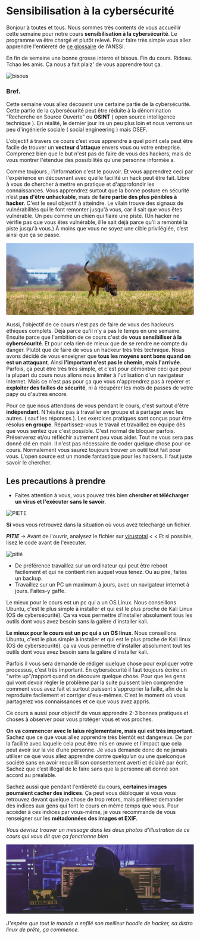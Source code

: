 # Sensibilisation à la cybersécurité

Bonjour à toutes et tous. Nous sommes très contents de vous accueillir cette semaine pour notre cours **sensibilisation à la cybersécurité**.
Le programme va être chargé et plutôt relevé. Pour faire très simple vous allez apprendre l'entièreté de [ce glossaire](https://www.ssi.gouv.fr/administration/glossaire/) de l'ANSSI.

En fin de semaine une bonne grosse interro et bisous. 
Fin du cours. Rideau. Tchao les amis. 
Ça nous a fait plaiz' de vous apprendre tout ça.

![bisous](https://www.francetvinfo.fr/pictures/QZsc0wdwsX8YfEaOL9IcxiKCi38/640x360/2017/12/06/eltVideoWs-265181-5a286eb80bd35.jpeg)


### Bref.
Cette semaine vous allez découvrir une certaine partie de la cybersécurité. Cette partie de la cybersécurité peut être réduite à la dénomination “Recherche en Source Ouverte” ou **OSINT** ( open source intelligence technique ). En réalité, le dernier jour ira un peu plus loin et nous verrons un peu d'ingénierie sociale ( social engineering ) mais OSEF.

L’objectif à travers ce cours c’est vous apprendre à quel point cela peut être facile de trouver un **vecteur d’attaque** envers vous ou votre entreprise. Comprenez bien que le but n'est pas de faire de vous des hackers, mais de vous montrer l'étendue des possibilités qu'une personne informée a. 

Comme toujours ; l'information c'est le pouvoir. Et vous apprendrez ceci par l'expérience en découvrant avec quelle facilité un hack peut être fait. Libre à vous de chercher à mettre en pratique et d'approfondir les connaissances. Vous apprendrez surtout que la bonne posture en sécurité n’est **pas d'être unhackable**, mais de **faire partie des plus pénibles à hacker**. C'est le seul objectif à atteindre. Le vilain trouve des signaux de vulnérabilités qui le font remonter jusqu'à vous, car il sait que vous êtes vulnérable. Un peu comme un chien qui flaire une piste. (Un hacker ne vérifie pas que vous êtes vulnérable, il le sait déjà parce qu’il a remonté la piste jusqu'à vous.) À moins que vous ne soyez une cible privilégiée, c’est ainsi que ça se passe.


![chien](https://raw.githubusercontent.com/bafraikin/ressource_thp_cursus_secu/master/ressources/jour_01/dog.jpg)

Aussi, l'objectif de ce cours n'est pas de faire de vous des hackeurs éthiques complets. 
Déjà parce qu'il n'y a pas le temps en une semaine. Ensuite parce que l'ambition de ce cours c'est de **vous sensibiliser à la cybersécurité**. Et pour cela rien de mieux que de se rendre ne compte du danger. Plutôt que de faire de vous un hackeur très très technique. Nous avons décidé de vous enseigner que **tous les moyens sont bons quand on est un attaquant**. Ainsi **l'important n'est pas le chemin, mais l'arrivée**. Parfois, ça peut être très très simple, et c'est pour démontrer ceci que pour la plupart du cours nous allons nous limiter à l'utilisation d'un navigateur internet. Mais ce n'est pas pour ça que vous n'apprendrez pas à repérer et **exploiter des failles de sécurité**, ni à récupérer les mots de passes de votre papy ou d'autres encore.

Pour ce que nous attendons de vous pendant le cours, c'est surtout d'être **indépendant**. N'hésitez pas à travailler en groupe et à partager avec les autres. ( sauf les réponses ). Les exercices pratiques sont conçus pour être résolus **en groupe**. Répartissez-vous le travail et travaillez en équipe dès que vous sentez que c'est possible. C'est normal de bloquer parfois. Préserverez et/ou réfléchir autrement peu vous aider. Tout ne vous sera pas donné clé en main. 
Il n'est pas nécessaire de coder quelque chose pour ce cours. Normalement vous saurez toujours trouver un outil tout fait pour vous. L'open source est un monde fantastique pour les hackers. Il faut juste savoir le chercher.


## Les precautions à prendre
- Faites attention à vous, vous pouvez très bien **chercher et télécharger un virus et l'exécuter sans le savoir**.

![PIETE](https://www.memecreator.org/static/images/memes/4900025.jpg)

**Si** vous vous retrouvez dans la situation où vous avez telechargé un fichier.

***PITIE*** -> Avant de l'ouvrir, analysez le fichier sur [virustotal](https://www.virustotal.com/gui/home/upload) < <
Et si possible, lisez le code avant de l'executer.

![pitié](https://c.tenor.com/OBSd0JyDRbQAAAAC/what-he-said-regina-hall.gif)

- De préférence travaillez sur un ordinateur qui peut être reboot facilement et qui ne contient rien auquel vous tenez. Ou au pire, faites un backup.
- Travaillez sur un PC un maximum à jours, avec un navigateur internet à jours. Faites-y gaffe.

Le mieux pour le cours est un pc qui a un OS Linux. Nous conseillons Ubuntu, c'est le plus simple à installer et qui est le plus proche de Kali Linux (OS de cybersécurité).  Ça va vous permettre d'installer absolument tous les outils dont vous avez besoin sans la galère d'installer kali.

**Le mieux pour le cours est un pc qui a un OS linux**. Nous conseillons Ubuntu, c'est le plus simple à installer et qui est le plus proche de Kali linux (OS de cybersecurité).
ça va vous permettre d'installer absolument tout les outils dont vous avez besoin sans la galère d'installer kali.

Parfois il vous sera demandé de rédiger quelque chose pour expliquer votre processus, c'est très important. En cybersécurité il faut toujours écrire un "write up"/rapport quand on découvre quelque chose. Pour que les gens qui vont devoir régler le problème par la suite puissent bien comprendre comment vous avez fait et surtout puissent s'approprier la faille, afin de la reproduire facilement et corriger d'eux-mêmes. C'est le moment où vous partagerez vos connaissances et ce que vous avez appris.

Ce cours a aussi pour objectif de vous apprendre 2-3 bonnes pratiques et choses à observer pour vous protéger vous et vos proches.


**On va commencer avec le laïus réglementaire, mais qui est très important**. 
Sachez que ce que vous allez apprendre très bientôt est dangereux. De par la facilité avec laquelle cela peut être mis en œuvre et l’impact que cela peut avoir sur la vie d’une personne. Je vous demande donc de ne jamais utiliser ce que vous allez apprendre contre quelqu’un ou une quelconque société sans en avoir recueilli son consentement averti et éclairé par écrit. Sachez que c’est illégal de le faire sans que la personne ait donné son accord au préalable.

Sachez aussi que pendant l'entièreté du cours, **certaines images pourraient cacher des indices**. Ça peut vous débloquer si vous vous retrouvez devant quelque chose de trop retors, mais préférez demander des indices aux gens qui font le cours en même temps que vous. Pour accéder à ces indices par vous-même, je vous recommande de vous renseigner sur les **métadonnées des images et EXIF**.

*Vous devriez trouver un message dans les deux photos d'illustration de ce cours qui vous dit que ça fonctionne bien*

![hacker](https://raw.githubusercontent.com/bafraikin/ressource_thp_cursus_secu/master/ressources/jour_01/Hacker.jpg)

*J'espère que tout le monde a enfilé son meilleur hoodie de hacker, sa distro linux de prête, ça commence.*
